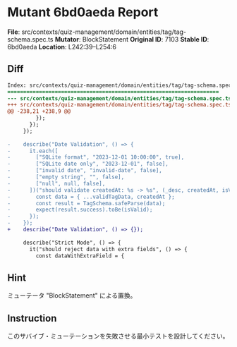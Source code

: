 # Mutant 6bd0aeda Report

**File**: src/contexts/quiz-management/domain/entities/tag/tag-schema.spec.ts
**Mutator**: BlockStatement
**Original ID**: 7103
**Stable ID**: 6bd0aeda
**Location**: L242:39–L254:6

## Diff

```diff
Index: src/contexts/quiz-management/domain/entities/tag/tag-schema.spec.ts
===================================================================
--- src/contexts/quiz-management/domain/entities/tag/tag-schema.spec.ts	original
+++ src/contexts/quiz-management/domain/entities/tag/tag-schema.spec.ts	mutated #7103
@@ -238,21 +238,9 @@
         });
       });
     });
 
-    describe("Date Validation", () => {
-      it.each([
-        ["SQLite format", "2023-12-01 10:00:00", true],
-        ["SQLite date only", "2023-12-01", false],
-        ["invalid date", "invalid-date", false],
-        ["empty string", "", false],
-        ["null", null, false],
-      ])("should validate createdAt: %s -> %s", (_desc, createdAt, isValid) => {
-        const data = { ...validTagData, createdAt };
-        const result = TagSchema.safeParse(data);
-        expect(result.success).toBe(isValid);
-      });
-    });
+    describe("Date Validation", () => {});
 
     describe("Strict Mode", () => {
       it("should reject data with extra fields", () => {
         const dataWithExtraField = {
```

## Hint

ミューテータ "BlockStatement" による置換。

## Instruction

このサバイブ・ミューテーションを失敗させる最小テストを設計してください。
